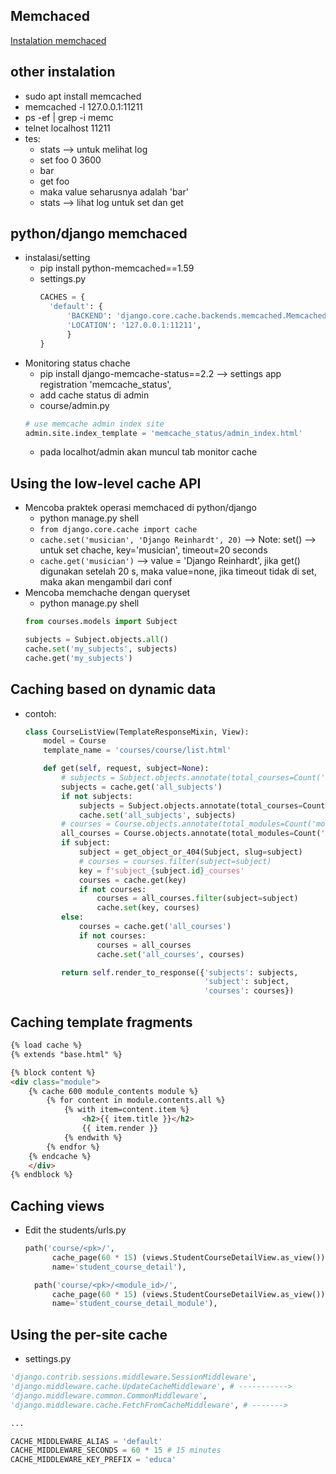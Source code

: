 ## Memchaced
[Instalation memchaced](https://github.com/memcached/memcached/wiki/Install)

## other instalation
- sudo apt install memcached
- memcached -l 127.0.0.1:11211
- ps -ef | grep -i memc
- telnet localhost 11211
- tes:
  - stats --> untuk melihat log
  - set foo 0 3600
  - bar
  - get foo
  - maka value seharusnya adalah 'bar'
  - stats --> lihat log untuk set dan get
 
## python/django memchaced
- instalasi/setting
  - pip install python-memcached==1.59
  - settings.py
    ```py
    CACHES = {
      'default': {
          'BACKEND': 'django.core.cache.backends.memcached.MemcachedCache',
          'LOCATION': '127.0.0.1:11211',
          }
    }
    ```
- Monitoring status chache
  - pip install django-memcache-status==2.2 --> settings app registration 'memcache_status', 
  - add cache status di admin
  - course/admin.py
  ```py
  # use memcache admin index site
  admin.site.index_template = 'memcache_status/admin_index.html'
  ```
  - pada localhot/admin akan muncul tab monitor cache

## Using the low-level cache API
- Mencoba praktek operasi memchaced di python/django
  - python manage.py shell
  - `from django.core.cache import cache`
  - `cache.set('musician', 'Django Reinhardt', 20)` --> Note: set() --> untuk set chache, key='musician', timeout=20 seconds
  - `cache.get('musician')` --> value = 'Django Reinhardt', jika get() digunakan setelah 20 s, maka value=none, jika timeout tidak di set, maka akan mengambil dari conf
- Mencoba memchache dengan queryset
  - python manage.py shell
  ```py
  from courses.models import Subject
  
  subjects = Subject.objects.all()
  cache.set('my_subjects', subjects)
  cache.get('my_subjects')
  ```
## Caching based on dynamic data
- contoh:
  ```py
  class CourseListView(TemplateResponseMixin, View):
      model = Course
      template_name = 'courses/course/list.html'

      def get(self, request, subject=None):
          # subjects = Subject.objects.annotate(total_courses=Count('courses')) # diganti memcache
          subjects = cache.get('all_subjects')
          if not subjects:
              subjects = Subject.objects.annotate(total_courses=Count('courses'))
              cache.set('all_subjects', subjects)
          # courses = Course.objects.annotate(total_modules=Count('modules')) # diganti memcached -- all_courses
          all_courses = Course.objects.annotate(total_modules=Count('modules'))
          if subject:
              subject = get_object_or_404(Subject, slug=subject)
              # courses = courses.filter(subject=subject)
              key = f'subject_{subject.id}_courses'
              courses = cache.get(key)
              if not courses:
                  courses = all_courses.filter(subject=subject)
                  cache.set(key, courses)
          else:
              courses = cache.get('all_courses')
              if not courses:
                  courses = all_courses
                  cache.set('all_courses', courses)

          return self.render_to_response({'subjects': subjects,
                                          'subject': subject,
                                          'courses': courses})
  ```
  
## Caching template fragments
```html
{% load cache %}
{% extends "base.html" %}

{% block content %}
<div class="module">
    {% cache 600 module_contents module %}
        {% for content in module.contents.all %}
            {% with item=content.item %}
                <h2>{{ item.title }}</h2>
                {{ item.render }}
            {% endwith %}
        {% endfor %}
    {% endcache %}
    </div>
{% endblock %}
```

## Caching views
- Edit the students/urls.py
  ```py
  path('course/<pk>/',
        cache_page(60 * 15) (views.StudentCourseDetailView.as_view()),
        name='student_course_detail'),

    path('course/<pk>/<module_id>/',
        cache_page(60 * 15) (views.StudentCourseDetailView.as_view()),
        name='student_course_detail_module'),
  ```
 ## Using the per-site cache
 - settings.py
  ```py
  'django.contrib.sessions.middleware.SessionMiddleware',
  'django.middleware.cache.UpdateCacheMiddleware', # ----------->
  'django.middleware.common.CommonMiddleware',
  'django.middleware.cache.FetchFromCacheMiddleware', # ------->
  
  ...
  
  CACHE_MIDDLEWARE_ALIAS = 'default'
  CACHE_MIDDLEWARE_SECONDS = 60 * 15 # 15 minutes
  CACHE_MIDDLEWARE_KEY_PREFIX = 'educa'
  ```
  
